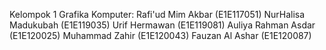 Kelompok 1 Grafika Komputer:
Rafi'ud Mim Akbar (E1E117051)
NurHalisa Madukubah (E1E119035)
Urif Hermawan (E1E119081)
Auliya Rahman Asdar (E1E120025)
Muhammad Zahir (E1E120043)
Fauzan Al Ashar (E1E120087)
